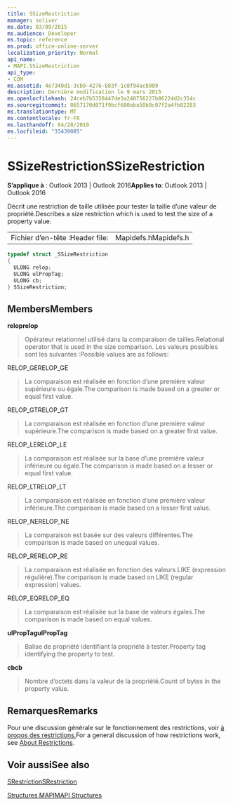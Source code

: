 ```yaml
---
title: SSizeRestriction
manager: soliver
ms.date: 03/09/2015
ms.audience: Developer
ms.topic: reference
ms.prod: office-online-server
localization_priority: Normal
api_name:
- MAPI.SSizeRestriction
api_type:
- COM
ms.assetid: 4e7340d1-3cb9-4276-b83f-1c8f94acb909
description: Dernière modification le 9 mars 2015
ms.openlocfilehash: 24ceb7b5358447de3a240756227b86224d2c354c
ms.sourcegitcommit: 8657170d071f9bcf680aba50b9c07f2a4fb82283
ms.translationtype: MT
ms.contentlocale: fr-FR
ms.lasthandoff: 04/28/2019
ms.locfileid: "33439085"
---
```

# <a name="ssizerestriction"></a><span data-ttu-id="c69cb-103">SSizeRestriction</span><span class="sxs-lookup"><span data-stu-id="c69cb-103">SSizeRestriction</span></span>

  
  
<span data-ttu-id="c69cb-104">**S’applique à** : Outlook 2013 | Outlook 2016</span><span class="sxs-lookup"><span data-stu-id="c69cb-104">**Applies to**: Outlook 2013 | Outlook 2016</span></span> 
  
<span data-ttu-id="c69cb-105">Décrit une restriction de taille utilisée pour tester la taille d’une valeur de propriété.</span><span class="sxs-lookup"><span data-stu-id="c69cb-105">Describes a size restriction which is used to test the size of a property value.</span></span> 
  
|||
|:-----|:-----|
|<span data-ttu-id="c69cb-106">Fichier d’en-tête :</span><span class="sxs-lookup"><span data-stu-id="c69cb-106">Header file:</span></span>  <br/> |<span data-ttu-id="c69cb-107">Mapidefs.h</span><span class="sxs-lookup"><span data-stu-id="c69cb-107">Mapidefs.h</span></span>  <br/> |
   
```cpp
typedef struct _SSizeRestriction
{
  ULONG relop;
  ULONG ulPropTag;
  ULONG cb;
} SSizeRestriction;

```

## <a name="members"></a><span data-ttu-id="c69cb-108">Members</span><span class="sxs-lookup"><span data-stu-id="c69cb-108">Members</span></span>

 <span data-ttu-id="c69cb-109">**relop**</span><span class="sxs-lookup"><span data-stu-id="c69cb-109">**relop**</span></span>
  
> <span data-ttu-id="c69cb-110">Opérateur relationnel utilisé dans la comparaison de tailles.</span><span class="sxs-lookup"><span data-stu-id="c69cb-110">Relational operator that is used in the size comparison.</span></span> <span data-ttu-id="c69cb-111">Les valeurs possibles sont les suivantes :</span><span class="sxs-lookup"><span data-stu-id="c69cb-111">Possible values are as follows:</span></span> 
    
<span data-ttu-id="c69cb-112">RELOP_GE</span><span class="sxs-lookup"><span data-stu-id="c69cb-112">RELOP_GE</span></span> 
  
> <span data-ttu-id="c69cb-113">La comparaison est réalisée en fonction d’une première valeur supérieure ou égale.</span><span class="sxs-lookup"><span data-stu-id="c69cb-113">The comparison is made based on a greater or equal first value.</span></span>
    
<span data-ttu-id="c69cb-114">RELOP_GT</span><span class="sxs-lookup"><span data-stu-id="c69cb-114">RELOP_GT</span></span> 
  
> <span data-ttu-id="c69cb-115">La comparaison est réalisée en fonction d’une première valeur supérieure.</span><span class="sxs-lookup"><span data-stu-id="c69cb-115">The comparison is made based on a greater first value.</span></span>
    
<span data-ttu-id="c69cb-116">RELOP_LE</span><span class="sxs-lookup"><span data-stu-id="c69cb-116">RELOP_LE</span></span> 
  
> <span data-ttu-id="c69cb-117">La comparaison est réalisée sur la base d’une première valeur inférieure ou égale.</span><span class="sxs-lookup"><span data-stu-id="c69cb-117">The comparison is made based on a lesser or equal first value.</span></span>
    
<span data-ttu-id="c69cb-118">RELOP_LT</span><span class="sxs-lookup"><span data-stu-id="c69cb-118">RELOP_LT</span></span> 
  
> <span data-ttu-id="c69cb-119">La comparaison est réalisée en fonction d’une première valeur inférieure.</span><span class="sxs-lookup"><span data-stu-id="c69cb-119">The comparison is made based on a lesser first value.</span></span>
    
<span data-ttu-id="c69cb-120">RELOP_NE</span><span class="sxs-lookup"><span data-stu-id="c69cb-120">RELOP_NE</span></span> 
  
> <span data-ttu-id="c69cb-121">La comparaison est basée sur des valeurs différentes.</span><span class="sxs-lookup"><span data-stu-id="c69cb-121">The comparison is made based on unequal values.</span></span>
    
<span data-ttu-id="c69cb-122">RELOP_RE</span><span class="sxs-lookup"><span data-stu-id="c69cb-122">RELOP_RE</span></span> 
  
> <span data-ttu-id="c69cb-123">La comparaison est réalisée en fonction des valeurs LIKE (expression régulière).</span><span class="sxs-lookup"><span data-stu-id="c69cb-123">The comparison is made based on LIKE (regular expression) values.</span></span>
    
<span data-ttu-id="c69cb-124">RELOP_EQ</span><span class="sxs-lookup"><span data-stu-id="c69cb-124">RELOP_EQ</span></span> 
  
> <span data-ttu-id="c69cb-125">La comparaison est réalisée sur la base de valeurs égales.</span><span class="sxs-lookup"><span data-stu-id="c69cb-125">The comparison is made based on equal values.</span></span>
    
 <span data-ttu-id="c69cb-126">**ulPropTag**</span><span class="sxs-lookup"><span data-stu-id="c69cb-126">**ulPropTag**</span></span>
  
> <span data-ttu-id="c69cb-127">Balise de propriété identifiant la propriété à tester.</span><span class="sxs-lookup"><span data-stu-id="c69cb-127">Property tag identifying the property to test.</span></span>
    
 <span data-ttu-id="c69cb-128">**cb**</span><span class="sxs-lookup"><span data-stu-id="c69cb-128">**cb**</span></span>
  
> <span data-ttu-id="c69cb-129">Nombre d’octets dans la valeur de la propriété.</span><span class="sxs-lookup"><span data-stu-id="c69cb-129">Count of bytes in the property value.</span></span>
    
## <a name="remarks"></a><span data-ttu-id="c69cb-130">Remarques</span><span class="sxs-lookup"><span data-stu-id="c69cb-130">Remarks</span></span>

<span data-ttu-id="c69cb-131">Pour une discussion générale sur le fonctionnement des restrictions, voir [à propos des restrictions.](about-restrictions.md)</span><span class="sxs-lookup"><span data-stu-id="c69cb-131">For a general discussion of how restrictions work, see [About Restrictions](about-restrictions.md).</span></span> 
  
## <a name="see-also"></a><span data-ttu-id="c69cb-132">Voir aussi</span><span class="sxs-lookup"><span data-stu-id="c69cb-132">See also</span></span>



[<span data-ttu-id="c69cb-133">SRestriction</span><span class="sxs-lookup"><span data-stu-id="c69cb-133">SRestriction</span></span>](srestriction.md)


[<span data-ttu-id="c69cb-134">Structures MAPI</span><span class="sxs-lookup"><span data-stu-id="c69cb-134">MAPI Structures</span></span>](mapi-structures.md)

